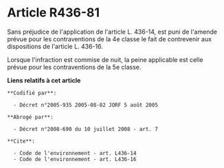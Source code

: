 # Article R436-81

Sans préjudice de l'application de l'article L. 436-14, est puni de l'amende prévue pour les contraventions de la 4e classe
le fait de contrevenir aux dispositions de l'article L. 436-16. 

Lorsque l'infraction est commise de nuit, la peine applicable est celle prévue pour les contraventions de la 5e classe.

**Liens relatifs à cet article**

	**Codifié par**:

	  - Décret n°2005-935 2005-08-02 JORF 5 août 2005

	**Abrogé par**:

	  - Décret n°2008-690 du 10 juillet 2008 - art. 7

	**Cite**:

	  - Code de l'environnement - art. L436-14
	  - Code de l'environnement - art. L436-16
